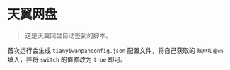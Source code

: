 # 天翼网盘

> 这是天翼网盘自动签到的脚本。

首次运行会生成 `tianyiwanpanconfig.json` 配置文件，将自己获取的 `账户和密码` 填入，并将 `switch` 的值修改为 `true` 即可。